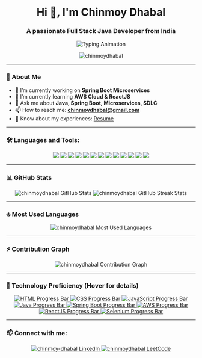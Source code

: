 <h1 align="center">Hi 👋, I'm Chinmoy Dhabal</h1>
<h3 align="center">A passionate Full Stack Java Developer from India</h3>

<div align="center">
  <img src="https://readme-typing-svg.herokuapp.com?font=Fira+Code&pause=1000&color=0E75B6&center=true&vCenter=true&width=500&lines=Full+Stack+Developer;Java+%7C+Spring+%7C+Microservices+%7C+ReactJS+%7C+Selenium;Always+learning+new+things" alt="Typing Animation" />
</div>

<p align="center">
  <img src="https://komarev.com/ghpvc/?username=chinmoydhabal&label=Profile%20views&color=0e75b6&style=flat" alt="chinmoydhabal" />
</p>

---

### 🌱 About Me

- 🔭 I’m currently working on **Spring Boot Microservices**
- 🌱 I’m currently learning **AWS Cloud & ReactJS**
- 💬 Ask me about **Java, Spring Boot, Microservices, SDLC**
- 📫 How to reach me: **chinmoydhabal@gmail.com**
- 📄 Know about my experiences: [Resume](https://Resume_cs22_chinmoy.netlify.app)

---

### 🛠️ Languages and Tools:

<p align="center">
  <img src="https://img.shields.io/badge/HTML5-E34F26?style=for-the-badge&logo=html5&logoColor=white" />
  <img src="https://img.shields.io/badge/CSS3-1572B6?style=for-the-badge&logo=css3&logoColor=white" />
  <img src="https://img.shields.io/badge/JavaScript-F7DF1E?style=for-the-badge&logo=javascript&logoColor=black" />
  <img src="https://img.shields.io/badge/Java-007396?style=for-the-badge&logo=java&logoColor=white" />
  <img src="https://img.shields.io/badge/Spring-6DB33F?style=for-the-badge&logo=spring&logoColor=white" />
  <img src="https://img.shields.io/badge/Spring_Boot-6DB33F?style=for-the-badge&logo=spring-boot&logoColor=white" />
  <img src="https://img.shields.io/badge/Microservices-005571?style=for-the-badge&logo=microservices&logoColor=white" />
  <img src="https://img.shields.io/badge/React-61DAFB?style=for-the-badge&logo=react&logoColor=black" />
  <img src="https://img.shields.io/badge/Selenium-43B02A?style=for-the-badge&logo=selenium&logoColor=white" />
  <img src="https://img.shields.io/badge/Git-F05032?style=for-the-badge&logo=git&logoColor=white" />
  <img src="https://img.shields.io/badge/Oracle-F80000?style=for-the-badge&logo=oracle&logoColor=white" />
  <img src="https://img.shields.io/badge/MySQL-4479A1?style=for-the-badge&logo=mysql&logoColor=white" />
  <img src="https://img.shields.io/badge/AWS-232F3E?style=for-the-badge&logo=amazon-aws&logoColor=white" />
</p>

---

### 📊 GitHub Stats

<p align="center">
  <img src="https://github-readme-stats.vercel.app/api?username=chinmoydhabal&show_icons=true&theme=radical" alt="chinmoydhabal GitHub Stats" />
  <img src="https://github-readme-streak-stats.herokuapp.com/?user=chinmoydhabal&theme=radical" alt="chinmoydhabal GitHub Streak Stats" />
</p>

---

### 🔝 Most Used Languages

<p align="center">
  <img src="https://github-readme-stats.vercel.app/api/top-langs/?username=chinmoydhabal&layout=compact&theme=radical" alt="chinmoydhabal Most Used Languages" />
</p>

---

### ⚡ Contribution Graph

<p align="center">
  <img src="https://github-readme-activity-graph.cyclic.app/graph?username=chinmoydhabal&theme=radical" alt="chinmoydhabal Contribution Graph" />
</p>

---

### 🚀 Technology Proficiency (Hover for details)

<p align="center">
  <a href="https://www.w3schools.com/html/" target="_blank" rel="noreferrer">
    <img src="https://progress-bar.dev/90/?title=HTML&width=200&color=blue" alt="HTML Progress Bar" />
  </a>
  <a href="https://www.w3schools.com/css/" target="_blank" rel="noreferrer">
    <img src="https://progress-bar.dev/80/?title=CSS&width=200&color=blue" alt="CSS Progress Bar" />
  </a>
  <a href="https://developer.mozilla.org/en-US/docs/Web/JavaScript" target="_blank" rel="noreferrer">
    <img src="https://progress-bar.dev/75/?title=JavaScript&width=200&color=blue" alt="JavaScript Progress Bar" />
  </a>
  <a href="https://www.java.com" target="_blank" rel="noreferrer">
    <img src="https://progress-bar.dev/85/?title=Java&width=200&color=blue" alt="Java Progress Bar" />
  </a>
  <a href="https://spring.io/projects/spring-boot" target="_blank" rel="noreferrer">
    <img src="https://progress-bar.dev/70/?title=Spring+Boot&width=200&color=blue" alt="Spring Boot Progress Bar" />
  </a>
  <a href="https://aws.amazon.com" target="_blank" rel="noreferrer">
    <img src="https://progress-bar.dev/60/?title=AWS&width=200&color=blue" alt="AWS Progress Bar" />
  </a>
  <a href="https://reactjs.org/" target="_blank" rel="noreferrer">
    <img src="https://progress-bar.dev/65/?title=ReactJS&width=200&color=blue" alt="ReactJS Progress Bar" />
  </a>
  <a href="https://www.selenium.dev" target="_blank" rel="noreferrer">
    <img src="https://progress-bar.dev/55/?title=Selenium&width=200&color=blue" alt="Selenium Progress Bar" />
  </a>
</p>

---

### 📫 Connect with me:

<p align="center">
  <a href="https://linkedin.com/in/chinmoy-dhabal-71a3b426a" target="_blank">
    <img src="https://img.shields.io/badge/LinkedIn-0077B5?style=for-the-badge&logo=linkedin&logoColor=white" alt="chinmoy-dhabal LinkedIn" />
  </a>
  <a href="https://www.leetcode.com/chinmoydhabal" target="_blank">
    <img src="https://img.shields.io/badge/LeetCode-FFA116?style=for-the-badge&logo=leetcode&logoColor=black" alt="chinmoydhabal LeetCode" />
  </a>
</p>
